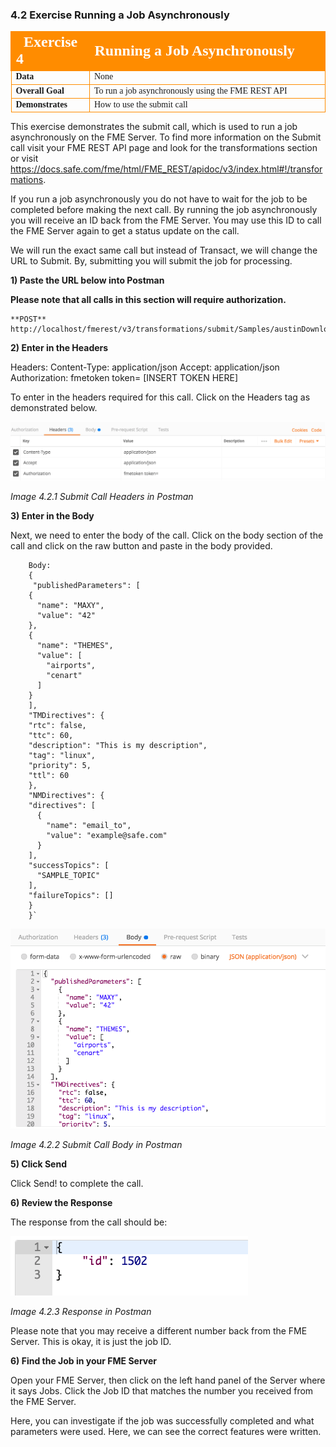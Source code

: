 ### 4.2 Exercise Running a Job Asynchronously

<table style="border-spacing: 0px;border-collapse: collapse;font-family:serif">
<tr>
<td width=25% style="vertical-align:middle;background-color:darkorange;border: 2px solid darkorange">
<i class="fa fa-cogs fa-lg fa-pull-left fa-fw" style="color:white;padding-right: 12px;vertical-align:text-top"></i>
<span style="color:white;font-size:x-large;font-weight: bold">Exercise 4</span>
</td>
<td style="border: 2px solid darkorange;background-color:darkorange;color:white">
<span style="color:white;font-size:x-large;font-weight: bold">Running a Job Asynchronously</span>
</td>
</tr>

<tr>
<td style="border: 1px solid darkorange; font-weight: bold">Data</td>
<td style="border: 1px solid darkorange">None</td>
</tr>

<tr>
<td style="border: 1px solid darkorange; font-weight: bold">Overall Goal</td>
<td style="border: 1px solid darkorange">To run a job asynchronously using the FME REST API</td>
</tr>

<tr>
<td style="border: 1px solid darkorange; font-weight: bold">Demonstrates</td>
<td style="border: 1px solid darkorange">How to use the submit call</td>
</tr>


</table>

This exercise demonstrates the submit call, which is used to run a job asynchronously on the FME Server. To find more information on the Submit call visit your FME REST API page and look for the transformations section or visit https://docs.safe.com/fme/html/FME_REST/apidoc/v3/index.html#!/transformations.  

If you run a job asynchronously you do not have to wait for the job to
be completed before making the next call. By running the job
asynchronously you will receive an ID back from the FME Server. You may
use this ID to call the FME Server again to get a status update on the
call.

We will run the exact same call but instead of Transact, we will change
the URL to Submit. By, submitting you will submit the job for
processing.

**1) Paste the URL below into Postman**

**Please note that all calls in this section will require
authorization.**


    **POST** http://localhost/fmerest/v3/transformations/submit/Samples/austinDownload.fmw

**2) Enter in the Headers**

  Headers:
          Content-Type: application/json
          Accept: application/json
          Authorization: fmetoken token= [INSERT TOKEN HERE]

To enter in the headers required for this call. Click on the Headers tag as demonstrated below.  

![](./Images/image4.2.1.SubmitPostman.png)

*Image 4.2.1 Submit Call Headers in Postman*


**3) Enter in the Body**


Next, we need to enter the body of the call. Click on the body section of the call and click on the raw button and paste in the body provided.

        Body:
        {
         "publishedParameters": [
        {
          "name": "MAXY",
          "value": "42"
        },
        {
          "name": "THEMES",
          "value": [
            "airports",
            "cenart"
          ]
        }
        ],
        "TMDirectives": {
        "rtc": false,
        "ttc": 60,
        "description": "This is my description",
        "tag": "linux",
        "priority": 5,
        "ttl": 60
        },
        "NMDirectives": {
        "directives": [
          {
            "name": "email_to",
            "value": "example@safe.com"
          }
        ],
        "successTopics": [
          "SAMPLE_TOPIC"
        ],
        "failureTopics": []
        }
        }`

![](./Images/image4.2.2.SubmitBodyPostman.png)

*Image 4.2.2 Submit Call Body in Postman*

**5) Click Send**

Click Send! to complete the call.


**6) Review the Response**

The response from the call should be:

![](./Images/image4.2.3.Response.png)

*Image 4.2.3 Response in Postman*

Please note that you may receive a different number back from the FME
Server. This is okay, it is just the job ID.

**6) Find the Job in your FME Server**

Open your FME Server, then click on the left hand panel of the Server where it says Jobs. Click the Job ID that matches the number you received from the FME Server.

Here, you can investigate if the job was successfully completed and what parameters were used. Here, we can see the correct features were written.
